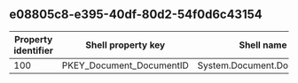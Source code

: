 ## e08805c8-e395-40df-80d2-54f0d6c43154

Property identifier | Shell property key | Shell name | Alias
--- | --- | --- | ---
100 | PKEY_Document_DocumentID | System.Document.DocumentID | 

